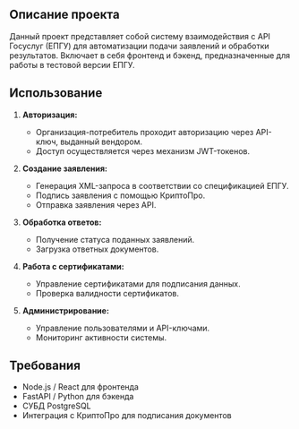 ## Описание проекта

Данный проект представляет собой систему взаимодействия с API Госуслуг (ЕПГУ) для автоматизации подачи заявлений и обработки результатов. Включает в себя фронтенд и бэкенд, предназначенные для работы в тестовой версии ЕПГУ.

## Использование

1. **Авторизация:**
   - Организация-потребитель проходит авторизацию через API-ключ, выданный вендором.
   - Доступ осуществляется через механизм JWT-токенов.

2. **Создание заявления:**
   - Генерация XML-запроса в соответствии со спецификацией ЕПГУ.
   - Подпись заявления с помощью КриптоПро.
   - Отправка заявления через API.

3. **Обработка ответов:**
   - Получение статуса поданных заявлений.
   - Загрузка ответных документов.

4. **Работа с сертификатами:**
   - Управление сертификатами для подписания данных.
   - Проверка валидности сертификатов.

5. **Администрирование:**
   - Управление пользователями и API-ключами.
   - Мониторинг активности системы.

## Требования
- Node.js / React для фронтенда
- FastAPI / Python для бэкенда
- СУБД PostgreSQL
- Интеграция с КриптоПро для подписания документов

